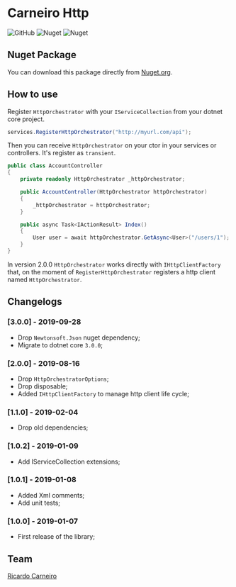 # Carneiro Http

![GitHub](https://img.shields.io/github/license/rjcarneiro/Carneiro.Http?style=flat-square) ![Nuget](https://img.shields.io/nuget/v/Carneiro.Http?style=flat-square) ![Nuget](https://img.shields.io/nuget/dt/Carneiro.Http?style=flat-square)


## Nuget Package

You can download this package directly from [Nuget.org](https://www.nuget.org/packages/Carneiro.Http).

## How to use

Register `HttpOrchestrator` with your `IServiceCollection` from your dotnet core project.

```csharp
services.RegisterHttpOrchestrator("http://myurl.com/api");
```

Then you can receive `HttpOrchestrator` on your ctor in your services or controllers. It's register as `transient`.

```csharp
public class AccountController
{
    private readonly HttpOrchestrator _httpOrchestrator;

    public AccountController(HttpOrchestrator httpOrchestrator)
    {
        _httpOrchestrator = httpOrchestrator;
    }

    public async Task<IActionResult> Index()
    {
        User user = await httpOrchestrator.GetAsync<User>("/users/1");
    }
}
```

In version 2.0.0 `HttpOrchestrator` works directly with `IHttpClientFactory` that, on the moment of `RegisterHttpOrchestrator` registers a http client named `HttpOrchestrator`.

## Changelogs

### [3.0.0] - 2019-09-28

- Drop `Newtonsoft.Json` nuget dependency;
- Migrate to dotnet core `3.0.0`;

### [2.0.0] - 2019-08-16

- Drop `HttpOrchestratorOptions`;
- Drop disposable;
- Added `IHttpClientFactory` to manage http client life cycle;

### [1.1.0] - 2019-02-04

- Drop old dependencies;

### [1.0.2] - 2019-01-09

- Add IServiceCollection extensions;

### [1.0.1] - 2019-01-08

- Added Xml comments;
- Add unit tests;

### [1.0.0] - 2019-01-07

- First release of the library;

## Team

[Ricardo Carneiro](https://github.com/rjcarneiro/)